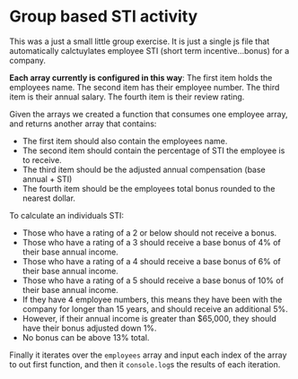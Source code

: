 # Group based STI activity

This was a just a small little group exercise. It is just a single js file that automatically calctuylates employee STI (short term incentive...bonus) for a company.


**Each array currently is configured in this way**:
The first item holds the employees name.
The second item has their employee number.
The third item is their annual salary.
The fourth item is their review rating.


Given the arrays we created a function that consumes one employee array, and returns another array that contains:
- The first item should also contain the employees name.
- The second item should contain the percentage of STI the employee is to receive.
- The third item should be the adjusted annual compensation (base annual + STI)
- The fourth item should be the employees total bonus rounded to the nearest dollar.

To calculate an individuals STI:
- Those who have a rating of a 2 or below should not receive a bonus.
- Those who have a rating of a 3 should receive a base bonus of 4% of their base annual income.
- Those who have a rating of a 4 should receive a base bonus of 6% of their base annual income.
- Those who have a rating of a 5 should receive a base bonus of 10% of their base annual income.
- If they have 4 employee numbers, this means they have been with the company for longer than 15 years,
and should receive an additional 5%.
- However, if their annual income is greater than $65,000, they should have their bonus adjusted down 1%.
- No bonus can be above 13% total.


Finally it iterates over the `employees` array and input each index of the array to out first function, and  then it `console.log`s the results of each iteration.
